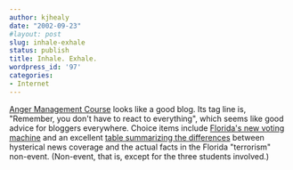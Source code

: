 ```yaml
---
author: kjhealy
date: "2002-09-23"
#layout: post
slug: inhale-exhale
status: publish
title: Inhale. Exhale.
wordpress_id: '97'
categories:
- Internet
---
```


[Anger Management Course](http://www.weblog.nohair.net/current/) looks like a good blog. Its tag line is, "Remember, you don't have to react to everything", which seems like good advice for bloggers everywhere. Choice items include [Florida's new voting machine](http://www.weblog.nohair.net/archives/000067.html#000067) and an excellent [table summarizing the differences](http://www.weblog.nohair.net/archives/000066.html#000066) between hysterical news coverage and the actual facts in the Florida "terrorism" non-event. (Non-event, that is, except for the three students involved.)
